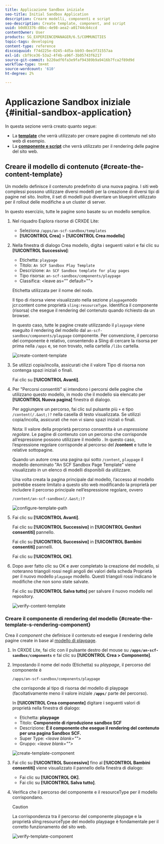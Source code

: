 ```yaml
---
title: Applicazione Sandbox iniziale
seo-title: Initial Sandbox Application
description: Creare modelli, componenti e script
seo-description: Create template, component, and script
uuid: b0d03376-d8bc-4e98-aea2-a01744c64ccd
contentOwner: User
products: SG_EXPERIENCEMANAGER/6.5/COMMUNITIES
topic-tags: developing
content-type: reference
discoiquuid: f74d225e-0245-4d5a-bb93-0ee3f31557aa
exl-id: cbf9ce36-53a2-4f4b-a96f-3b05743f6217
source-git-commit: b220adf6fa3e9faf94389b9a9416b7fca2f89d9d
workflow-type: tm+mt
source-wordcount: '610'
ht-degree: 2%

---
```


# Applicazione Sandbox iniziale {#initial-sandbox-application}

In questa sezione verrà creato quanto segue:

* La **[template](#createthepagetemplate)** che verrà utilizzato per creare pagine di contenuto nel sito web di esempio.
* La **[componente e script](#create-the-template-s-rendering-component)** che verrà utilizzato per il rendering delle pagine del sito web.

## Creare il modello di contenuto {#create-the-content-template}

Un modello definisce il contenuto predefinito di una nuova pagina. I siti web complessi possono utilizzare diversi modelli per la creazione di diversi tipi di pagine nel sito. Inoltre, il set di modelli può diventare un blueprint utilizzato per il rollout delle modifiche a un cluster di server.

In questo esercizio, tutte le pagine sono basate su un modello semplice.

1. Nel riquadro Esplora risorse di CRXDE Lite:

   * Seleziona `/apps/an-scf-sandbox/templates`
   * **[!UICONTROL Crea]** > **[!UICONTROL Crea modello]**

1. Nella finestra di dialogo Crea modello, digita i seguenti valori e fai clic su **[!UICONTROL Successivo]**:

   * Etichetta: `playpage`
   * Titolo: `An SCF Sandbox Play Template`
   * Descrizione: `An SCF Sandbox template for play pages`
   * Tipo risorsa: `an-scf-sandbox/components/playpage`
   * Classifica: &lt;leave as=&quot;&quot; default=&quot;&quot;>

   Etichetta utilizzata per il nome del nodo.

   Il tipo di risorsa viene visualizzato nella sezione `playpage`nodo jcr:content come proprietà `sling:resourceType`. Identifica il componente (risorsa) che esegue il rendering del contenuto quando richiesto da un browser.

   In questo caso, tutte le pagine create utilizzando il `playpage` viene eseguito il rendering del modello dal `an-scf-sandbox/components/playpage` componente. Per convenzione, il percorso del componente è relativo, consentendo a Sling di cercare la risorsa per prima nella `/apps` e, se non trovato, nella cartella `/libs` cartella.

   ![create-content-template](assets/create-content-template-1.png)

1. Se utilizzi copia/incolla, assicurati che il valore Tipo di risorsa non contenga spazi iniziali o finali.

   Fai clic su **[!UICONTROL Avanti]**.

1. Per &quot;Percorsi consentiti&quot; si intendono i percorsi delle pagine che utilizzano questo modello, in modo che il modello sia elencato per **[!UICONTROL Nuova pagina]** finestra di dialogo.

   Per aggiungere un percorso, fai clic sul pulsante più `+` e tipo `/content(/.&ast;)?` nella casella di testo visualizzata. Se utilizzi copia/incolla, assicurati che non vi siano spazi iniziali o finali.

   Nota: Il valore della proprietà percorso consentita è un *espressione regolare*. Le pagine di contenuto con un percorso che corrisponde all’espressione possono utilizzare il modello . In questo caso, l’espressione regolare corrisponde al percorso del **/content** e tutte le relative sottopagine.

   Quando un autore crea una pagina qui sotto `/content`, `playpage` il modello denominato &quot;An SCF Sandbox Page Template&quot; viene visualizzato in un elenco di modelli disponibili da utilizzare.

   Una volta creata la pagina principale dal modello, l’accesso al modello potrebbe essere limitato a questo sito web modificando la proprietà per includere il percorso principale nell’espressione regolare, ovvero

   `/content/an-scf-sandbox(/.&ast;)?`

   ![configure-template-path](assets/configure-template-path.png)

1. Fai clic su **[!UICONTROL Avanti]**.

   Fai clic su **[!UICONTROL Successivo]** in **[!UICONTROL Genitori consentiti]** pannello.

   Fai clic su **[!UICONTROL Successivo]** in **[!UICONTROL Bambini consentiti]** pannelli.

   Fai clic su **[!UICONTROL OK]**.

1. Dopo aver fatto clic su OK e aver completato la creazione del modello, si noteranno triangoli rossi negli angoli dei valori della scheda Proprietà per il nuovo modello `playpage` modello. Questi triangoli rossi indicano le modifiche che non sono state salvate.

   Fai clic su **[!UICONTROL Salva tutto]** per salvare il nuovo modello nel repository.

   ![verify-content-template](assets/verify-content-template.png)

### Creare il componente di rendering del modello {#create-the-template-s-rendering-component}

Crea il *component* che definisce il contenuto ed esegue il rendering delle pagine create in base al [modello di playpage](#createthepagetemplate).

1. In CRXDE Lite, fai clic con il pulsante destro del mouse su **`/apps/an-scf-sandbox/components`** e fai clic su **[!UICONTROL Crea > Componente]**.
1. Impostando il nome del nodo (Etichetta) su *playpage*, il percorso del componente è

   `/apps/an-scf-sandbox/components/playpage`

   che corrisponde al tipo di risorsa del modello di playpage (facoltativamente meno il valore iniziale **`/apps/`** parte del percorso).

   In **[!UICONTROL Crea componente]** digitare i seguenti valori di proprietà nella finestra di dialogo:

   * Etichetta: **playpage**
   * Titolo: **Componente di riproduzione sandbox SCF**
   * Descrizione: **È il componente che esegue il rendering del contenuto per una pagina Sandbox SCF.**
   * Super Type: *&lt;leave blank=&quot;&quot;>*
   * Gruppo: *&lt;leave blank=&quot;&quot;>*

   ![create-template-component](assets/create-template-component.png)

1. Fai clic su **[!UICONTROL Successivo]** fino al **[!UICONTROL Bambini consentiti]** viene visualizzato il pannello della finestra di dialogo:

   * Fai clic su **[!UICONTROL OK]**.
   * Fai clic su **[!UICONTROL Salva tutto]**.

1. Verifica che il percorso del componente e il resourceType per il modello corrispondano.

   >[!CAUTION]
   >
   >La corrispondenza tra il percorso del componente playpage e la proprietà sling:resourceType del modello playpage è fondamentale per il corretto funzionamento del sito web.

   ![verify-template-component](assets/verify-template-component.png)
